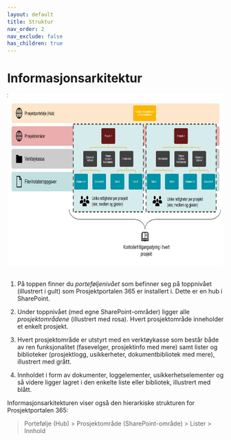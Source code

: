 ```yaml
---
layout: default
title: Struktur
nav_order: 2
nav_exclude: false
has_children: true
---
```


# Informasjonsarkitektur

<img src = "https://raw.githubusercontent.com/Puzzlepart/pages-poc/master/Brukermanual/2%20Struktur//media/image1.png" width ="800" height = "400">     

1)  På toppen finner du *porteføljenivået* som befinner seg på
    toppnivået (illustrert i gult) som Prosjektportalen 365 er
    installert i. Dette er en hub i SharePoint.

2)  Under toppnivået (med egne SharePoint-områder) ligger alle
    *prosjektområdene* (illustrert med rosa). Hvert prosjektområde
    inneholder et enkelt prosjekt.

3)  Hvert prosjektområde er utstyrt med en verktøykasse som består både
    av ren funksjonalitet (fasevelger, prosjektinfo med mere) samt
    lister og biblioteker (prosjektlogg, usikkerheter, dokumentbibliotek
    med mere), illustrert med grått.

4)  Innholdet i form av dokumenter, loggelementer, usikkerhetselementer
    og så videre ligger lagret i den enkelte liste eller bibliotek,
    illustrert med blått.

Informasjonsarkitekturen viser også den hierarkiske strukturen for
Prosjektportalen 365:

> Portefølje (Hub) > Prosjektområde (SharePoint-område) > Lister > Innhold
